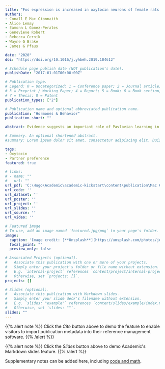 ```yaml
---
title: "Fos expression is increased in oxytocin neurons of female rats with a sexually conditioned mate preference for an individual male rat"
authors:
- Conall E Mac Cionnaith
- Alice Lemay
- Eamonn L Gomez-Perales
- Genevieve Robert
- Rebecca Cernik
- Wayne G Brake
- James G Pfaus

date: "2020"
doi: "https://doi.org/10.1016/j.yhbeh.2019.104612"

# Schedule page publish date (NOT publication's date).
publishDate: "2017-01-01T00:00:00Z"

# Publication type.
# Legend: 0 = Uncategorized; 1 = Conference paper; 2 = Journal article;
# 3 = Preprint / Working Paper; 4 = Report; 5 = Book; 6 = Book section;
# 7 = Thesis; 8 = Patent
publication_types: ["2"]

# Publication name and optional abbreviated publication name.
publication: "Hormones & Behavior"
publication_short: ""

abstract: Evidence suggests an important role of Pavlovian learning in sexual partner selection. Female rats that experience paced copulation with a male scented with a neutral odor selectively solicit and receive ejaculations from the scented male relative to an unscented male. Exposure to the conditioned odor alone induces Fos protein in regions of the brain associated with sexual excitation. Here we tested whether female rats can be conditioned to show a sexual preference for an unscented male rat of the same strain. Female Long-Evans rats were given 10 copulatory trials with either a one-hole pacing divider or a four-hole pacing divider in a unilevel chamber with the same conspecific male (n = 16). Females were then given an open-field partner preference test with the paired male versus a novel male. After two reconditioning trials females were exposed to the partner or a novel male to induce Fos expression. Females that paced with the one-hole divider received the first ejaculation and more ejaculations overall from the paired compared to novel male. Fos immunoreactivity within oxytocin neurons in the PVN, mPOA, and VMH was increased in females with a preference that were exposed to the paired male. These data indicate that female rats can form selective sexual preferences for an individual conspecific and that their formation depends on the type of pacing during conditioning. These findings further suggest the involvement of oxytocin in the display of conditioned preferences. Thus, early copulatory experience appears to determine the mating strategy used by female rats.

# Summary. An optional shortened abstract.
#summary: Lorem ipsum dolor sit amet, consectetur adipiscing elit. Duis posuere tellus ac convallis placerat. Proin tincidunt magna sed ex sollicitudin condimentum.

tags:
- Oxytocin
- Partner preference
featured: true

# links:
# - name: ""
#   url: ""
url_pdf: 'C:\Hugo\Academic\academic-kickstart\content\publication\Mac Cionnaith et al. (2020)\maccionnaith2020.pdf'
url_code: ''
url_dataset: ''
url_poster: ''
url_project: ''
url_slides: ''
url_source: ''
url_video: ''

# Featured image
# To use, add an image named `featured.jpg/png` to your page's folder.
image:
  caption: 'Image credit: [**Unsplash**](https://unsplash.com/photos/jdD8gXaTZsc)'
  focal_point: ""
  preview_only: false

# Associated Projects (optional).
#   Associate this publication with one or more of your projects.
#   Simply enter your project's folder or file name without extension.
#   E.g. `internal-project` references `content/project/internal-project/index.md`.
#   Otherwise, set `projects: []`.
projects: []

# Slides (optional).
#   Associate this publication with Markdown slides.
#   Simply enter your slide deck's filename without extension.
#   E.g. `slides: "example"` references `content/slides/example/index.md`.
#   Otherwise, set `slides: ""`.
slides: ""
---
```


{{% alert note %}}
Click the *Cite* button above to demo the feature to enable visitors to import publication metadata into their reference management software.
{{% /alert %}}

{{% alert note %}}
Click the *Slides* button above to demo Academic's Markdown slides feature.
{{% /alert %}}

Supplementary notes can be added here, including [code and math](https://sourcethemes.com/academic/docs/writing-markdown-latex/).
